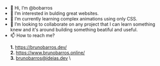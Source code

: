 - 👋 Hi, I’m @bobarros
- 👀 I’m interested in bulding great websites.
- 🌱 I’m currently learning complex animations using only CSS.
- 💞️ I’m looking to collaborate on any project that I can learn something knew and it's around building something beatiful and useful.
- 📫 How to reach me? 

&nbsp;&nbsp;&nbsp;&nbsp;&nbsp;&nbsp;**1.** https://brunobarros.dev/ \
&nbsp;&nbsp;&nbsp;&nbsp;&nbsp;&nbsp;**2.** https://www.brunobarros.online/ \
&nbsp;&nbsp;&nbsp;&nbsp;&nbsp;&nbsp;**3.** brunobarros@ideias.dev \

<!---
bobarros/bobarros is a ✨ special ✨ repository because its `README.md` (this file) appears on your GitHub profile.
You can click the Preview link to take a look at your changes.
--->

